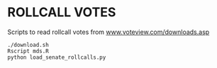 ROLLCALL VOTES
==============

Scripts to read rollcall votes from  www.voteview.com/downloads.asp

```
./download.sh
Rscript mds.R
python load_senate_rollcalls.py
```